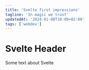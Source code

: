 ```yaml
---
title: 'Svelte first impressions'
tagline: 'In magic we trust'
updatedAt: '2024-01-08T10:09+02:00'
tags: ['webdev']
---
```


# Svelte Header

Some text about Svelte
